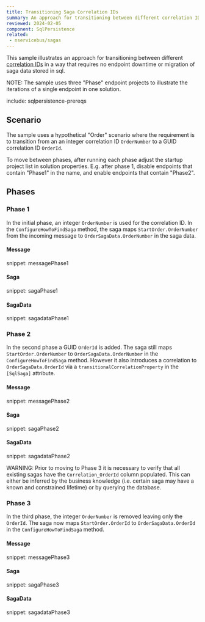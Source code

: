 ```yaml
---
title: Transitioning Saga Correlation IDs
summary: An approach for transitioning between different correlation IDs with no downtime
reviewed: 2024-02-05
component: SqlPersistence
related:
 - nservicebus/sagas
---
```


This sample illustrates an approach for transitioning between different [correlation IDs](/persistence/sql/saga.md#correlation-ids) in a way that requires no endpoint downtime or migration of saga data stored in sql.

NOTE: The sample uses three "Phase" endpoint projects to illustrate the iterations of a single endpoint in one solution.

include: sqlpersistence-prereqs

## Scenario

The sample uses a hypothetical "Order" scenario where the requirement is to transition from an an integer correlation ID `OrderNumber` to a GUID correlation ID `OrderId`.

To move between phases, after running each phase adjust the startup project list in solution properties. E.g. after phase 1, disable endpoints that contain "Phase1" in the name, and enable endpoints that contain "Phase2".

## Phases

### Phase 1

In the initial phase, an integer `OrderNumber` is used for the correlation ID. In the `ConfigureHowToFindSaga` method, the saga maps `StartOrder.OrderNumber` from the incoming message to `OrderSagaData.OrderNumber` in the saga data.

#### Message

snippet: messagePhase1

#### Saga

snippet: sagaPhase1

#### SagaData

snippet: sagadataPhase1

### Phase 2

In the second phase a GUID `OrderId` is added. The saga still maps `StartOrder.OrderNumber` to `OrderSagaData.OrderNumber` in the `ConfigureHowToFindSaga` method. However it also introduces a correlation to `OrderSagaData.OrderId` via a `transitionalCorrelationProperty` in the `[SqlSaga]` attribute.

#### Message

snippet: messagePhase2

#### Saga

snippet: sagaPhase2

#### SagaData

snippet: sagadataPhase2

WARNING: Prior to moving to Phase 3 it is necessary to verify that all existing sagas have the `Correlation_OrderId` column populated. This can either be inferred by the business knowledge (i.e. certain saga may have a known and constrained lifetime) or by querying the database.

### Phase 3

In the third phase, the integer `OrderNumber` is removed leaving only the `OrderId`. The saga now maps `StartOrder.OrderId` to `OrderSagaData.OrderId` in the `ConfigureHowToFindSaga` method.

#### Message

snippet: messagePhase3

#### Saga

snippet: sagaPhase3

#### SagaData

snippet: sagadataPhase3
